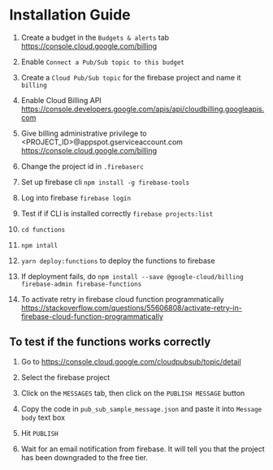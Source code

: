 # Installation Guide

1. Create a budget in the `Budgets & alerts` tab <https://console.cloud.google.com/billing>

1. Enable `Connect a Pub/Sub topic to this budget`

1. Create a `Cloud Pub/Sub topic` for the firebase project and name it `billing`

1. Enable Cloud Billing API <https://console.developers.google.com/apis/api/cloudbilling.googleapis.com>

1. Give billing administrative privilege to <PROJECT_ID>@appspot.gserviceaccount.com <https://console.cloud.google.com/billing>

1. Change the project id in `.firebaserc`

1. Set up firebase cli `npm install -g firebase-tools`

1. Log into firebase `firebase login`

1. Test if if CLI is installed correctly `firebase projects:list`

1. `cd functions`

1. `npm intall`

1. `yarn deploy:functions` to deploy the functions to firebase

1. If deployment fails, do
   `npm install --save @google-cloud/billing firebase-admin firebase-functions`

1. To activate retry in firebase cloud function programmatically
   <https://stackoverflow.com/questions/55606808/activate-retry-in-firebase-cloud-function-programmatically>

## To test if the functions works correctly

1. Go to <https://console.cloud.google.com/cloudpubsub/topic/detail>

1. Select the firebase project

1. Click on the `MESSAGES` tab, then click on the `PUBLISH MESSAGE` button

1. Copy the code in `pub_sub_sample_message.json` and paste it into `Message body` text box

1. Hit `PUBLISH`

1. Wait for an email notification from firebase. It will tell you that the project has been downgraded to the free tier.
